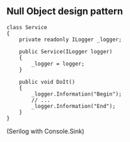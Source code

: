 ## Null Object design pattern

    class Service
    {
        private readonly ILogger _logger;

        public Service(ILogger logger)
        {
            _logger = logger;
        }

        public void DoIt()
        {
            _logger.Information("Begin");
            // ...
            _logger.Information("End");
        }
    }

(Serilog with Console.Sink)